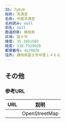 ```yaml
---
ID: 7yKv0
総称: 天満宮
名称: 中里天満宮
名称読み: null
別名: null
都道府県: 静岡県
区域: 富士市
緯度: 35.1661565
経度: 138.7329928
郵便番号: 4170826
住所: 静岡県富士市中里１４６６
---
```


## その他

### 参考URL

| URL | 説明          |
| --- | ------------- |
|     | OpenStreetMap |
